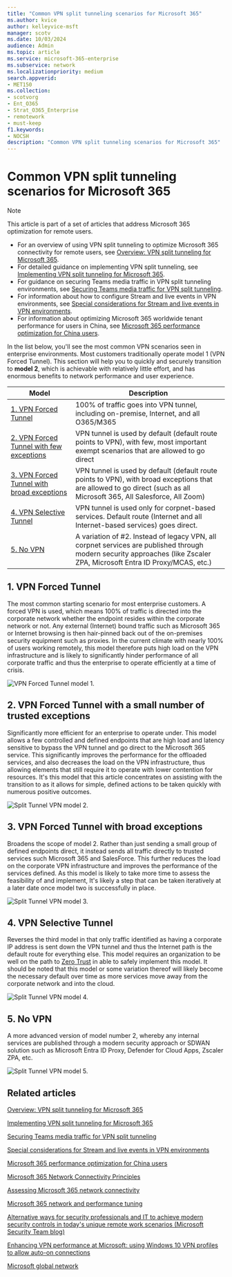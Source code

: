 ```yaml
---
title: "Common VPN split tunneling scenarios for Microsoft 365"
ms.author: kvice
author: kelleyvice-msft
manager: scotv
ms.date: 10/03/2024
audience: Admin
ms.topic: article
ms.service: microsoft-365-enterprise
ms.subservice: network
ms.localizationpriority: medium
search.appverid:
- MET150
ms.collection:
- scotvorg
- Ent_O365
- Strat_O365_Enterprise
- remotework
- must-keep
f1.keywords:
- NOCSH
description: "Common VPN split tunneling scenarios for Microsoft 365"
---
```


# Common VPN split tunneling scenarios for Microsoft 365

>[!NOTE]
>This article is part of a set of articles that address Microsoft 365 optimization for remote users.
>
>- For an overview of using VPN split tunneling to optimize Microsoft 365 connectivity for remote users, see [Overview: VPN split tunneling for Microsoft 365](microsoft-365-vpn-split-tunnel.md).
>- For detailed guidance on implementing VPN split tunneling, see [Implementing VPN split tunneling for Microsoft 365](microsoft-365-vpn-implement-split-tunnel.md).
>- For guidance on securing Teams media traffic in VPN split tunneling environments, see [Securing Teams media traffic for VPN split tunneling](microsoft-365-vpn-securing-teams.md).
>- For information about how to configure Stream and live events in VPN environments, see [Special considerations for Stream and live events in VPN environments](microsoft-365-vpn-stream-and-live-events.md).
>- For information about optimizing Microsoft 365 worldwide tenant performance for users in China, see [Microsoft 365 performance optimization for China users](microsoft-365-networking-china.md).

In the list below, you'll see the most common VPN scenarios seen in enterprise environments. Most customers traditionally operate model 1 (VPN Forced Tunnel). This section will help you to quickly and securely transition to **model 2**, which is achievable with relatively little effort, and has enormous benefits to network performance and user experience.

| Model | Description |
| --- | --- |
| [1. VPN Forced Tunnel](#1-vpn-forced-tunnel) | 100% of traffic goes into VPN tunnel, including on-premise, Internet, and all O365/M365 |
| [2. VPN Forced Tunnel with few exceptions](#2-vpn-forced-tunnel-with-a-small-number-of-trusted-exceptions) | VPN tunnel is used by default (default route points to VPN), with few, most important exempt scenarios that are allowed to go direct |
| [3. VPN Forced Tunnel with broad exceptions](#3-vpn-forced-tunnel-with-broad-exceptions) | VPN tunnel is used by default (default route points to VPN), with broad exceptions that are allowed to go direct (such as all Microsoft 365, All Salesforce, All Zoom) |
| [4. VPN Selective Tunnel](#4-vpn-selective-tunnel) | VPN tunnel is used only for corpnet-based services. Default route (Internet and all Internet-based services) goes direct. |
| [5. No VPN](#5-no-vpn) | A variation of #2. Instead of legacy VPN, all corpnet services are published through modern security approaches (like Zscaler ZPA, Microsoft Entra ID Proxy/MCAS, etc.) |

## 1. VPN Forced Tunnel

The most common starting scenario for most enterprise customers. A forced VPN is used, which means 100% of traffic is directed into the corporate network whether the endpoint resides within the corporate network or not. Any external (Internet) bound traffic such as Microsoft 365 or Internet browsing is then hair-pinned back out of the on-premises security equipment such as proxies. In the current climate with nearly 100% of users working remotely, this model therefore puts high load on the VPN infrastructure and is likely to significantly hinder performance of all corporate traffic and thus the enterprise to operate efficiently at a time of crisis.

![VPN Forced Tunnel model 1.](../media/vpn-split-tunneling/vpn-model-1.png)

## 2. VPN Forced Tunnel with a small number of trusted exceptions

Significantly more efficient for an enterprise to operate under. This model allows a few controlled and defined endpoints that are high load and latency sensitive to bypass the VPN tunnel and go direct to the Microsoft 365 service. This significantly improves the performance for the offloaded services, and also decreases the load on the VPN infrastructure, thus allowing elements that still require it to operate with lower contention for resources. It's this model that this article concentrates on assisting with the transition to as it allows for simple, defined actions to be taken quickly with numerous positive outcomes.

![Split Tunnel VPN model 2.](../media/vpn-split-tunneling/vpn-model-2.png)

## 3. VPN Forced Tunnel with broad exceptions

Broadens the scope of model 2. Rather than just sending a small group of defined endpoints direct, it instead sends all traffic directly to trusted services such Microsoft 365 and SalesForce. This further reduces the load on the corporate VPN infrastructure and improves the performance of the services defined. As this model is likely to take more time to assess the feasibility of and implement, It's likely a step that can be taken iteratively at a later date once model two is successfully in place.

![Split Tunnel VPN model 3.](../media/vpn-split-tunneling/vpn-model-3.png)

## 4. VPN Selective Tunnel

Reverses the third model in that only traffic identified as having a corporate IP address is sent down the VPN tunnel and thus the Internet path is the default route for everything else. This model requires an organization to be well on the path to [Zero Trust](https://www.microsoft.com/security/zero-trust?rtc=1) in able to safely implement this model. It should be noted that this model or some variation thereof will likely become the necessary default over time as more services move away from the corporate network and into the cloud.

![Split Tunnel VPN model 4.](../media/vpn-split-tunneling/vpn-model-4.png)

## 5. No VPN

A more advanced version of model number 2, whereby any internal services are published through a modern security approach or SDWAN solution such as Microsoft Entra ID Proxy, Defender for Cloud Apps, Zscaler ZPA, etc.

![Split Tunnel VPN model 5.](../media/vpn-split-tunneling/vpn-model-5.png)

## Related articles

[Overview: VPN split tunneling for Microsoft 365](microsoft-365-vpn-split-tunnel.md)

[Implementing VPN split tunneling for Microsoft 365](microsoft-365-vpn-implement-split-tunnel.md)

[Securing Teams media traffic for VPN split tunneling](microsoft-365-vpn-securing-teams.md)

[Special considerations for Stream and live events in VPN environments](microsoft-365-vpn-stream-and-live-events.md)

[Microsoft 365 performance optimization for China users](microsoft-365-networking-china.md)

[Microsoft 365 Network Connectivity Principles](microsoft-365-network-connectivity-principles.md)

[Assessing Microsoft 365 network connectivity](assessing-network-connectivity.md)

[Microsoft 365 network and performance tuning](network-planning-and-performance.md)

[Alternative ways for security professionals and IT to achieve modern security controls in today's unique remote work scenarios (Microsoft Security Team blog)](https://www.microsoft.com/security/blog/2020/03/26/alternative-security-professionals-it-achieve-modern-security-controls-todays-unique-remote-work-scenarios/)

[Enhancing VPN performance at Microsoft: using Windows 10 VPN profiles to allow auto-on connections](https://www.microsoft.com/itshowcase/enhancing-remote-access-in-windows-10-with-an-automatic-vpn-profile)


[Microsoft global network](/azure/networking/microsoft-global-network)
